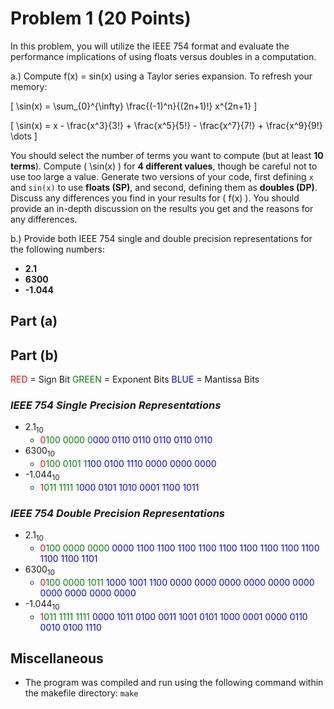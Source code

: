 # Problem 1 (20 Points)

In this problem, you will utilize the IEEE 754 format and evaluate the performance implications of using floats versus doubles in a computation.

a.) Compute f(x) = sin(x) using a Taylor series expansion. To refresh your memory:

\[
\sin(x) = \sum_{0}^{\infty} \frac{(-1)^n}{(2n+1)!} x^{2n+1}
\]

\[
\sin(x) = x - \frac{x^3}{3!} + \frac{x^5}{5!} - \frac{x^7}{7!} + \frac{x^9}{9!} \dots
\]

You should select the number of terms you want to compute (but at least **10 terms**). Compute \( \sin(x) \) for **4 different values**, though be careful not to use too large a value. Generate two versions of your code, first defining `x` and `sin(x)` to use **floats (SP)**, and second, defining them as **doubles (DP)**. Discuss any differences you find in your results for \( f(x) \). You should provide an in-depth discussion on the results you get and the reasons for any differences.

b.) Provide both IEEE 754 single and double precision representations for the following numbers:
- **2.1**
- **6300**
- **-1.044**

## Part (a)


## Part (b)

<span style="color:red">RED</span> = Sign Bit
<span style="color:green">GREEN</span> = Exponent Bits
<span style="color:blue">BLUE</span> = Mantissa Bits

### *IEEE 754 Single Precision Representations*
- 2.1<sub>10</sub>
    - <span style="color:red">0</span><span style="color:green">100 0000 0</span><span style="color:blue">000 0110 0110 0110 0110 0110</span>
- 6300<sub>10</sub>
    - <span style="color:red">0</span><span style="color:green">100 0101 1</span><span style="color:blue">100 0100 1110 0000 0000 0000</span>
- -1.044<sub>10</sub>
    - <span style="color:red">1</span><span style="color:green">011 1111 1</span><span style="color:blue">000 0101 1010 0001 1100 1011</span>

### *IEEE 754 Double Precision Representations*
- 2.1<sub>10</sub>
    - <span style="color:red">0</span><span style="color:green">100 0000 0000</span><span style="color:blue"> 0000 1100 1100 1100 1100 1100 1100 1100 1100 1100 1100 1100 1101</span>
- 6300<sub>10</sub>
    - <span style="color:red">0</span><span style="color:green">100 0000 1011</span><span style="color:blue"> 1000 1001 1100 0000 0000 0000 0000 0000 0000 0000 0000 0000 0000</span>
- -1.044<sub>10</sub>
    - <span style="color:red">1</span><span style="color:green">011 1111 1111</span><span style="color:blue"> 0000 1011 0100 0011 1001 0101 1000 0001 0000 0110 0010 0100 1110</span>

## Miscellaneous
- The program was compiled and run using the following command within the makefile directory:
```make```